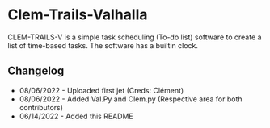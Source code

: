 # Clem-Trails-Valhalla
CLEM-TRAILS-V is a simple task scheduling (To-do list) software to create a list of time-based tasks. The software has a builtin clock.

## Changelog
- 08/06/2022 - Uploaded first jet (Creds: Clément)
- 08/06/2022 - Added Val.Py and Clem.py (Respective area for both contributors)
- 06/14/2022 - Added this README
